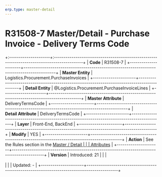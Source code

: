 ```yaml
---
erp.type: master-detail
---
```


# R31508-7 Master/Detail - Purchase Invoice - Delivery Terms Code
+:---------------------+:---------------------------------------------------------------------------------------------+
| **Code**             | R31508-7                                                                                     |
+----------------------+----------------------------------------------------------------------------------------------+
| **Master Entity**    | Logistics.Procurement.PurchaseInvoices                                                       |
+----------------------+----------------------------------------------------------------------------------------------+
| **Detail Entity**    | @Logistics.Procurement.PurchaseInvoiceLines                                                  |
+----------------------+----------------------------------------------------------------------------------------------+
| **Master Attribute** | DeliveryTermsCode                                                                            |
+----------------------+----------------------------------------------------------------------------------------------+
| **Detail Attribute** | DeliveryTermsCode                                                                            |
+----------------------+----------------------------------------------------------------------------------------------+
| **Layer**            | Front-End, BackEnd                                                                           |
+----------------------+----------------------------------------------------------------------------------------------+
| **Modify**           | YES                                                                                          |
+----------------------+----------------------------------------------------------------------------------------------+
| **Action**           | See the Rules section in the [Master / Detail                                                |
|                      | Attributes](xref:master-detail)                                                              |
+----------------------+----------------------------------------------------------------------------------------------+
| **Version**          | Introduced: 21                                                                               |
|                      | <br/><br/>                                                                                   |
|                      | Updated: -                                                                                   |
+----------------------+----------------------------------------------------------------------------------------------+
